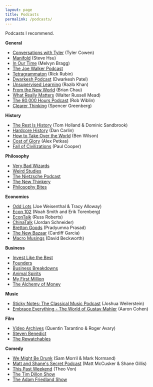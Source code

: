 ```yaml
---
layout: page
title: Podcasts
permalink: /podcasts/
---
```

Podcasts I recommend.

**General**
- [Conversations with Tyler](https://conversationswithtyler.com/) (Tyler Cowen)
- [Manifold](https://www.manifold1.com/) (Steve Hsu)
- [In Our Time](https://www.bbc.co.uk/programmes/b006qykl) (Melvyn Bragg)
- [The Joe Walker Podcast](https://josephnoelwalker.com/)
- [Tetragrammaton](https://www.tetragrammaton.com/) (Rick Rubin)
- [Dwarkesh Podcast](https://www.dwarkeshpatel.com/podcast) (Dwarkesh Patel)
- [Unsupervised Learning](https://unsupervisedlearning.libsyn.com/site) (Razib Khan)
- [From the New World](https://www.fromthenew.world/podcast) (Brian Chau)
- [What Really Matters](https://www.tabletmag.com/podcasts/what-really-matters) (Walter Russell Mead)
- [The 80,000 Hours Podcast](https://80000hours.org/podcast/) (Rob Wiblin)
- [Clearer Thinking](https://podcast.clearerthinking.org/) (Spencer Greenberg)

**History**
- [The Rest Is History](https://podcasts.apple.com/gb/podcast/the-rest-is-history/id1537788786) (Tom Holland & Dominic Sandbrook)
- [Hardcore History](https://www.dancarlin.com/) (Dan Carlin)
- [How to Take Over the World](https://www.takeoverpod.com/) (Ben Wilson)
- [Cost of Glory](https://ancientlifecoach.com/) (Alex Petkas)
- [Fall of Civilizations](https://fallofcivilizationspodcast.com/) (Paul Cooper)

**Philosophy**
- [Very Bad Wizards](https://sites.libsyn.com/474285/site)
- [Weird Studies](https://www.weirdstudies.com/)
- [The Nietzsche Podcast](https://www.patreon.com/untimelyreflections)
- [The New Thinkery](https://thenewthinkery.libsyn.com/website)
- [Philosophy Bites](http://www.philosophybites.com/)

**Economics**
- [Odd Lots](https://www.bloomberg.com/oddlots) (Joe Weisenthal & Tracy Alloway)
- [Econ 102](https://www.podpage.com/econ102/) (Noah Smith and Erik Torenberg)
- [EconTalk](https://simplecast.econtalk.org/) (Russ Roberts)
- [ChinaTalk](https://www.chinatalk.media/) (Jordan Schneider)
- [Bretton Goods](https://brettongoods.substack.com/) (Pradyumna Prasad)
- [The New Bazaar](https://shows.acast.com/the-new-bazaar) (Cardiff Garcia)
- [Macro Musings](https://macromarketmusings.blogspot.com/) (David Beckworth)

**Business**
- [Invest Like the Best](https://www.joincolossus.com/episodes?prod-episode-release-desc%5BrefinementList%5D%5BpodcastName%5D%5B0%5D=Invest%20Like%20the%20Best)
- [Founders](https://www.joincolossus.com/)
- [Business Breakdowns](https://www.joincolossus.com/)
- [Animal Spirits](https://awealthofcommonsense.com/podcast/)
- [My First Million](https://www.mfmpod.com/)
- [The Alchemy of Money](https://podcasters.spotify.com/pod/show/frederik-gieschen)

**Music**
- [Sticky Notes: The Classical Music Podcast](https://stickynotespodcast.libsyn.com/) (Joshua Weilerstein)
- [Embrace Everything - The World of Gustav Mahler](https://art19.com/shows/embrace-everything-the-world-of-gustav-mahler) (Aaron Cohen)

**Film**
- [Video Archives](https://podcasts.apple.com/us/podcast/the-video-archives-podcast-with-quentin-tarantino/id1627069896) (Quentin Tarantino & Roger Avary)
- [Steven Benedict](http://www.stevenbenedict.ie/category/podcasts/)
- [The Rewatchables](https://www.theringer.com/the-rewatchables)

**Comedy**
- [We Might Be Drunk](https://sites.libsyn.com/317828/wemightbedrunk) (Sam Morril & Mark Normand)
- [Matt and Shane's Secret Podcast](https://audioboom.com/channels/5118708-matt-and-shane-s-secret-podcast) (Matt McCusker & Shane Gillis)
- [This Past Weekend](https://www.theovon.com/this-past-weekend) (Theo Von)
- [The Tim Dillon Show](https://audioboom.com/channels/5093219-the-tim-dillon-show)
- [The Adam Friedland Show](https://audioboom.com/channels/5111301-the-adam-friedland-show-podcast)


